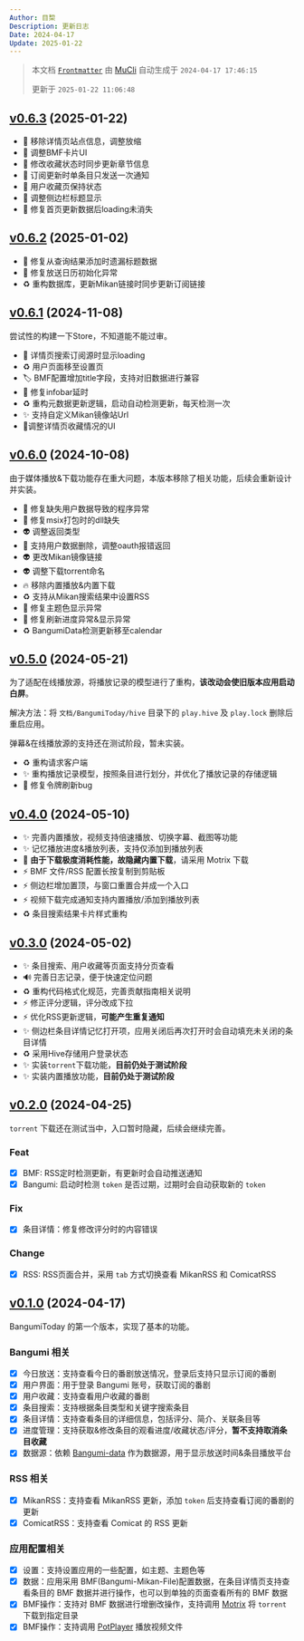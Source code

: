 ```yaml
---
Author: 目棃
Description: 更新日志
Date: 2024-04-17
Update: 2025-01-22
---
```


> 本文档 [`Frontmatter`](https://github.com/BTMuli/MuCli#Frontmatter) 由 [MuCli](https://github.com/BTMuli/Mucli) 自动生成于 `2024-04-17 17:46:15`
>
> 更新于 `2025-01-22 11:06:48`

## [v0.6.3](https://github.com/BTMuli/BangumiToday/releases/tag/v0.6.3) (2025-01-22)

- 💄 移除详情页站点信息，调整放缩
- 💄 调整BMF卡片UI
- 🚸 修改收藏状态时同步更新章节信息
- 🚸 订阅更新时单条目只发送一次通知
- 🚸 用户收藏页保持状态
- 🚸 调整侧边栏标题显示
- 🐛 修复首页更新数据后loading未消失

## [v0.6.2](https://github.com/BTMuli/BangumiToday/releases/tag/v0.6.2) (2025-01-02)

- 🐛 修复从查询结果添加时遗漏标题数据
- 🐛 修复放送日历初始化异常
- ♻️ 重构数据库，更新Mikan链接时同步更新订阅链接

## [v0.6.1](https://github.com/BTMuli/BangumiToday/releases/tag/v0.6.1) (2024-11-08)

尝试性的构建一下Store，不知道能不能过审。

- 💄 详情页搜索订阅源时显示loading
- ♻️ 用户页面移至设置页
- 🏷️ BMF配置增加title字段，支持对旧数据进行兼容
- 🐛 修复infobar延时
- ♻️ 重构元数据更新逻辑，启动自动检测更新，每天检测一次
- ✨ 支持自定义Mikan镜像站Url
- 💄调整详情页收藏情况的UI

## [v0.6.0](https://github.com/BTMuli/BangumiToday/releases/tag/v0.5.0) (2024-10-08)

由于媒体播放&下载功能存在重大问题，本版本移除了相关功能，后续会重新设计并实装。

- 🐛 修复缺失用户数据导致的程序异常
- 🐛 修复msix打包时的dll缺失
- 👽️ 调整返回类型
- 💄 支持用户数据删除，调整oauth报错返回
- 👽️ 更改Mikan镜像链接
- 👽️ 调整下载torrent命名
- 🔥 移除内置播放&内置下载
- ♻️ 支持从Mikan搜索结果中设置RSS
- 🐛 修复主题色显示异常
- 🐛 修复刷新进度异常&显示异常
- ♻️ BangumiData检测更新移至calendar

## [v0.5.0](https://github.com/BTMuli/BangumiToday/releases/tag/v0.5.0) (2024-05-21)

为了适配在线播放源，将播放记录的模型进行了重构，**该改动会使旧版本应用启动白屏**。

解决方法：将 `文档/BangumiToday/hive` 目录下的 `play.hive` 及 `play.lock` 删除后重启应用。

弹幕&在线播放源的支持还在测试阶段，暂未实装。

- ♻️ 重构请求客户端
- ✨ 重构播放记录模型，按照条目进行划分，并优化了播放记录的存储逻辑
- 🐛 修复令牌刷新bug

## [v0.4.0](https://github.com/BTMuli/BangumiToday/releases/tag/v0.4.0) (2024-05-10)

- ✨ 完善内置播放，视频支持倍速播放、切换字幕、截图等功能
- ✨ 记忆播放进度&播放列表，支持仅添加到播放列表
- 🧪 **由于下载极度消耗性能，故隐藏内置下载**，请采用 Motrix 下载
- ⚡️ BMF 文件/RSS 配置长按复制到剪贴板
- ⚡️ 侧边栏增加置顶，与窗口重置合并成一个入口
- ⚡️ 视频下载完成通知支持内置播放/添加到播放列表
- ♻️ 条目搜索结果卡片样式重构

## [v0.3.0](https://github.com/BTMuli/BangumiToday/releases/tag/v0.3.0) (2024-05-02)

- ✨ 条目搜索、用户收藏等页面支持分页查看
- 🔊 完善日志记录，便于快速定位问题
- ♻️ 重构代码格式化规范，完善贡献指南相关说明
- ⚡️ 修正评分逻辑，评分改成下拉
- ⚡️ 优化RSS更新逻辑，**可能产生重复通知**
- ✨ 侧边栏条目详情记忆打开项，应用关闭后再次打开时会自动填充未关闭的条目详情
- ♻️ 采用Hive存储用户登录状态
- ✨ 实装`torrent`下载功能，**目前仍处于测试阶段**
- ✨ 实装内置播放功能，**目前仍处于测试阶段**

## [v0.2.0](https://github.com/BTMuli/BangumiToday/releases/tag/v0.2.0) (2024-04-25)

`torrent` 下载还在测试当中，入口暂时隐藏，后续会继续完善。

### Feat

- [x] BMF: RSS定时检测更新，有更新时会自动推送通知
- [x] Bangumi: 启动时检测 `token` 是否过期，过期时会自动获取新的 `token`

### Fix

- [x] 条目详情：修复修改评分时的内容错误

### Change

- [x] RSS: RSS页面合并，采用 `tab` 方式切换查看 MikanRSS 和 ComicatRSS

## [v0.1.0](https://github.com/BTMuli/BangumiToday/releases/tag/v0.1.0) (2024-04-17)

BangumiToday 的第一个版本，实现了基本的功能。

### Bangumi 相关

- [x] 今日放送：支持查看今日的番剧放送情况，登录后支持只显示订阅的番剧
- [x] 用户界面：用于登录 Bangumi 账号，获取订阅的番剧
- [x] 用户收藏：支持查看用户收藏的番剧
- [x] 条目搜索：支持根据条目类型和关键字搜索条目
- [x] 条目详情：支持查看条目的详细信息，包括评分、简介、关联条目等
- [x] 进度管理：支持获取&修改条目的观看进度/收藏状态/评分，**暂不支持取消条目收藏**
- [x] 数据源：依赖 [Bangumi-data](https://github.com/bangumi-data/bangumi-data) 作为数据源，用于显示放送时间&条目播放平台

### RSS 相关

- [x] MikanRSS：支持查看 MikanRSS 更新，添加 `token` 后支持查看订阅的番剧的更新
- [x] ComicatRSS：支持查看 Comicat 的 RSS 更新

### 应用配置相关

- [x] 设置：支持设置应用的一些配置，如主题、主题色等
- [x] 数据：应用采用 BMF(Bangumi-Mikan-File)配置数据，在条目详情页支持查看条目的 BMF 数据并进行操作，也可以到单独的页面查看所有的 BMF 数据
- [x] BMF操作：支持对 BMF 数据进行增删改操作，支持调用 [Motrix](https://github.com/agalwood/Motrix) 将 `torrent` 下载到指定目录
- [x] BMF操作：支持调用 [PotPlayer](https://potplayer.daum.net/) 播放视频文件
